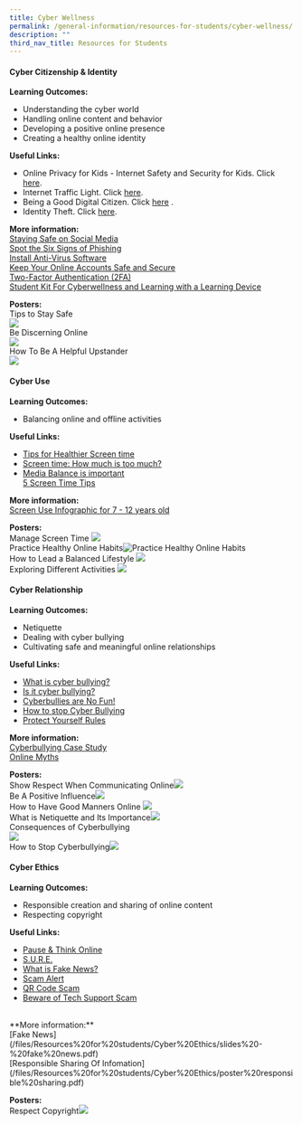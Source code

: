 ```yaml
---
title: Cyber Wellness
permalink: /general-information/resources-for-students/cyber-wellness/
description: ""
third_nav_title: Resources for Students
---
```

#### **Cyber Citizenship &amp; Identity**<br>
**Learning Outcomes:**<br>
- Understanding the cyber world <br>
- Handling online content and behavior <br>
- Developing a positive online presence <br>
- Creating a healthy online identity<br>

**Useful Links:**<br> 
- Online Privacy for Kids - Internet Safety and Security for Kids. Click [here](https://youtu.be/yiKeLOKc1tw).<br>
- Internet Traffic Light. Click [here](https://www.youtube.com/watch?v=QfgjI84PAXw).<br>
-  Being a Good Digital Citizen. Click [here](https://www.youtube.com/watch?v=ju9aOc2MLyo) . <br>
-   Identity Theft. Click [here](https://www.youtube.com/watch?v=nYJOPn6YsT4). <br>

**More information:**<br> [Staying Safe on Social Media](/files/Resources%20for%20students/Cyber%20Citizenship%20&amp;%20Identity/slides%20-%20%20(cyber%20identity)%20staying%20safe%20on%20social%20media.pdf)<br> [Spot the Six Signs of Phishing](/files/Resources%20for%20students/Cyber%20Citizenship%20&amp;%20Identity/poster%2010_spot%20the%20six%20signs%20of%20phishing.pdf)<br>[Install Anti-Virus Software](/files/Resources%20for%20students/Cyber%20Citizenship%20&amp;%20Identity/poster%2011_install%20anti-virus%20software.pdf)<br> [Keep Your Online Accounts Safe and Secure](/files/Resources%20for%20students/Cyber%20Citizenship%20&amp;%20Identity/poster%2012_keep%20your%20online%20accounts%20safe%20and%20secure.pdf)<br>[Two-Factor Authentication (2FA)](/files/Resources%20for%20students/Cyber%20Citizenship%20&amp;%20Identity/poster%209_two-factor%20authentication%20(2fa).pdf)<br>[Student Kit For Cyberwellness and Learning with a Learning Device](/files/Resources%20for%20students/Cyber%20Citizenship%20&amp;%20Identity/student%20kit%20for%20cyber%20wellness%20and%20learning%20with%20a%20learning%20device.pdf)<br>

**Posters:**<br>Tips to Stay Safe<br>![](/images/Resources%20for%20students/Cyber%20Citizenship%20&amp;%20Identity/poster%201_tips%20to%20be%20safe.png)<br>Be Discerning Online[](/images/Resources%20for%20students/Cyber%20Citizenship%20&amp;%20Identity/poster%202_protect%20against%20cyber%20threats.png)<br>![](/images/Resources%20for%20students/Cyber%20Citizenship%20&amp;%20Identity/poster%206_be%20discerning%20online.png)<br>How To Be A Helpful Upstander<br>![](/images/Resources%20for%20students/Cyber%20Citizenship%20&amp;%20Identity/poster%20fhps%20-%20be%20an%20upstander.JPG)
#### **Cyber Use**<br>
**Learning Outcomes:**<br>
- Balancing online and offline activities<br>

**Useful Links:**<br>
- [Tips for Healthier Screen time](https://www.youtube.com/watch?v=1RUM5mM2MZw&amp;t=49s)<br>
- [Screen time: How much is too much?](https://www.youtube.com/watch?v=fVALeerZpd4)<br>
- [Media Balance is important](https://www.youtube.com/watch?v=ikzY4NQeR1U)<br> [5 Screen Time Tips](https://www.youtube.com/watch?v=0uBkqWRB4e0)<br>

**More information:**<br>[Screen Use Infographic for 7 - 12 years old](/files/Resources%20for%20students/Cyber%20Use/screen_use_infographic%20for%207to12.pdf)<br>

**Posters:**<br>Manage Screen Time ![](/images/Resources%20for%20students/Cyber%20Use/poster%203_manage%20screen%20time.png) <br> Practice Healthy Online Habits![Practice Healthy Online Habits](/images/Resources%20for%20students/Cyber%20Use/poster%208_practise%20healthy%20online%20habits.png) <br>How to Lead a Balanced Lifestyle ![](/images/Resources%20for%20students/Cyber%20Use/poster%20fhps%20-%20balanced%20lifestyle.JPG)<br>Exploring Different Activities ![](/images/Resources%20for%20students/Cyber%20Use/poster%20fhps%20-%20offline%20activities.JPG)
#### **Cyber Relationship**<br>
**Learning Outcomes:**<br>
- Netiquette<br>
- Dealing with cyber bullying<br> 
- Cultivating safe and meaningful online relationships<br>

**Useful Links:**<br>
- [What is cyber bullying?](https://www.youtube.com/watch?v=niaDJdEXk9U)<br>
- [Is it cyber bullying?](https://www.youtube.com/watch?v=vtfMzmkYp9E)<br>
- [Cyberbullies are No Fun!](https://www.youtube.com/watch?v=peDosNN7l3w)<br>
- [How to stop Cyber Bullying](https://www.youtube.com/watch?v=WegCMoQ-Uns)<br>
- [Protect Yourself Rules](https://www.youtube.com/watch?v=916K8xRxQZw)

**More information:**<br>
[Cyberbullying Case Study](/files/Resources%20for%20students/Cyber%20Relationships/slides%20-%20cyberbullying%20case%20study.pdf)<br>
[Online Myths](/files/Resources%20for%20students/Cyber%20Relationships/poster%20-%20%20online%20myths.pdf)<br>

**Posters:**<br>Show Respect When Communicating Online![](/images/Resources%20for%20students/Cyber%20Relationships/poster%204_show%20respect%20when%20communicating%20online.png)<br>Be A Positive Influence![](/images/Resources%20for%20students/Cyber%20Relationships/poster%205_be%20a%20positive%20influence.png)<br>How to Have Good Manners Online ![](/images/Resources%20for%20students/Cyber%20Relationships/poster%20fhps%20-%20good%20etiquette%20online.JPG)<br>What is Netiquette and Its Importance![](/images/Resources%20for%20students/Cyber%20Relationships/poster%20fhps%20-%20netiquette.JPG)<br>Consequences of Cyberbullying<br> ![](/images/Resources%20for%20students/Cyber%20Relationships/poster%20fhps%20-%20no%20to%20cyber%20bullying.JPG)<br>How to Stop Cyberbullying![](/images/Resources%20for%20students/Cyber%20Relationships/poster%20fhps%20-%20stop%20cyber%20bullying.JPG)

#### **Cyber Ethics**<br>
**Learning Outcomes:**<br>
- Responsible creation and sharing of online content<br>
- Respecting copyright<br>

**Useful Links:**<br>
- [Pause &amp; Think Online](https://www.youtube.com/watch?v=X_duZ-1LApg) <br>
- [S.U.R.E.](https://www.youtube.com/watch?v=JNFnPqTTPIc)<br>
- [What is Fake News?](https://www.youtube.com/watch?v=RDOFt1tFYx8)<br>
- [Scam Alert](https://www.youtube.com/watch?v=qRWpvcjpQNw)<br>
- [QR Code Scam](https://www.youtube.com/shorts/-al2YreIoFw)<br>
- [Beware of Tech Support Scam](https://www.youtube.com/watch?v=g1ZApugPgq0)
<br>
**More information:**<br>
[Fake News](/files/Resources%20for%20students/Cyber%20Ethics/slides%20-%20fake%20news.pdf)<br>
[Responsible Sharing Of Infomation](/files/Resources%20for%20students/Cyber%20Ethics/poster%20responsible%20sharing.pdf)<br>

**Posters:**<br>Respect Copyright![](/images/Resources%20for%20students/Cyber%20Ethics/poster%207_respect%20copyright.png)
